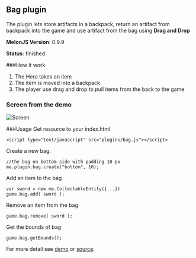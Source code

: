 ## Bag plugin
The plugin lets store artifacts in a backpack, 
return an artifact from backpack into the game and 
use artifact from the bag using **Drag and Drop**

**MelonJS Version**: 0.9.9

**Status**: finished

###How it work
1. The Hero takes an item
2. The item is moved into a backpack
3. The player use drag and drop to pull items from the back to the game

### Screen from the demo
![Screen](https://raw.github.com/Kibo/CraftyDialogues/master/WebContent/img/conditionalExample.png)

###Usage
Get resource to your index.html 
```
<script type="text/javascript" src="plugins/bag.js"></script>
```

Create a new bag.
```
//the bag on bottom side with padding 10 px
me.plugin.bag.create("bottom", 10);
```

Add an item to the bag
```
var sword = new me.CollectableEntity({...})
game.bag.add( sword );
```

Remove an item from the bag
```
game.bag.remove( sword );
```

Get the bounds of bag
```
game.bag.getBounds();
```

For more detail see [demo](https://github.com/Kibo/melonjs-cookbook/tree/756471e3a122f2adf88d92fc028938bc01b4aa1d/cookbook/dragAndDrop/demo) or [source](https://github.com/Kibo/melonjs-cookbook/blob/756471e3a122f2adf88d92fc028938bc01b4aa1d/cookbook/dragAndDrop/source/bag.js).




